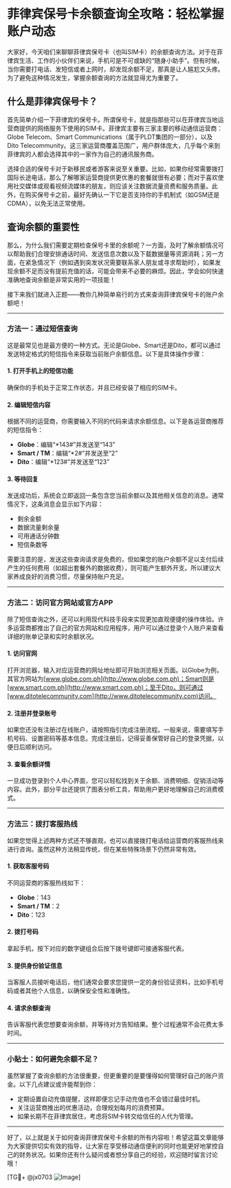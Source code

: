 # 菲律宾保号卡余额查询全攻略：轻松掌握账户动态

大家好，今天咱们来聊聊菲律宾保号卡（也叫SIM卡）的余额查询方法。对于在菲律宾生活、工作的小伙伴们来说，手机可是不可或缺的“随身小助手”。但有时候，当你需要打电话、发短信或者上网时，却发现余额不足，那真是让人尴尬又头疼。为了避免这种情况发生，掌握余额查询的方法就显得尤为重要了。

## 什么是菲律宾保号卡？

首先简单介绍一下菲律宾的保号卡。所谓保号卡，就是指那些可以在菲律宾当地运营商提供的网络服务下使用的SIM卡。菲律宾主要有三家主要的移动通信运营商：Globe Telecom、Smart Communications（属于PLDT集团的一部分），以及Dito Telecommunity。这三家运营商覆盖范围广，用户群体庞大，几乎每个来到菲律宾的人都会选择其中的一家作为自己的通讯服务商。

选择合适的保号卡对于新移民或者游客来说至关重要。比如，如果你经常需要拨打国际长途电话，那么了解哪家运营商提供更优惠的套餐就很有必要；而对于喜欢使用社交媒体或观看视频流媒体的朋友，则应该关注数据流量资费和服务质量。此外，在购买保号卡之前，最好先确认一下它是否支持你的手机制式（如GSM还是CDMA），以免无法正常使用。

## 查询余额的重要性

那么，为什么我们需要定期检查保号卡里的余额呢？一方面，及时了解余额情况可以帮助我们合理安排通话时间、发送信息次数以及下载数据量等资源消耗；另一方面，在紧急情况下（例如遇到突发状况需要联系家人朋友或寻求帮助时），如果发现余额不足而没有提前充值的话，可能会带来不必要的麻烦。因此，学会如何快速准确地查询余额是非常实用的一项技能！

接下来我们就进入正题——教你几种简单易行的方式来查询菲律宾保号卡的账户余额吧！

---

### 方法一：通过短信查询

这是最常见也是最方便的一种方式。无论是Globe、Smart还是Dito，都可以通过发送特定格式的短信指令来获取当前账户余额信息。以下是具体操作步骤：

#### 1. 打开手机上的短信功能
确保你的手机处于正常工作状态，并且已经安装了相应的SIM卡。

#### 2. 编辑短信内容
根据不同的运营商，你需要输入不同的代码来请求余额信息。以下是各运营商推荐的短信指令：
- **Globe**：编辑“*143#”并发送至“143”
- **Smart / TM**：编辑“*2#”并发送至“2”
- **Dito**：编辑“*123#”并发送至“123”

#### 3. 等待回复
发送成功后，系统会立即返回一条包含您当前余额以及其他相关信息的消息。通常情况下，这条消息会显示如下内容：
- 剩余金额
- 数据流量剩余量
- 可用通话分钟数
- 短信条数等

需要注意的是，发送这些查询请求是免费的，但如果您的账户余额不足以支付后续产生的任何费用（如超出套餐外的数据收费），则可能产生额外开支。所以建议大家养成良好的消费习惯，尽量保持账户充足。

---

### 方法二：访问官方网站或官方APP

除了短信查询之外，还可以利用现代科技手段来实现更加直观便捷的操作体验。许多运营商都推出了自己的官方网站和应用程序，用户可以通过登录个人账户来查看详细的账单记录和实时余额状况。

#### 1. 访问官网
打开浏览器，输入对应运营商的网址地址即可开始浏览相关页面。以Globe为例，其官方网站为[www.globe.com.ph](http://www.globe.com.ph)；Smart则是[www.smart.com.ph](http://www.smart.com.ph)；至于Dito，则可通过[www.ditotelecommunity.com](http://www.ditotelecommunity.com)访问。

#### 2. 注册并登录账号
如果您还没有注册过在线账户，请按照指引完成注册流程。一般来说，需要填写手机号码、设置密码等基本信息。完成注册后，记得妥善保管好自己的登录凭据，以便日后顺利访问。

#### 3. 查看余额详情
一旦成功登录到个人中心界面，您可以轻松找到关于余额、消费明细、促销活动等内容。此外，部分平台还提供了图表分析工具，帮助用户更好地理解自己的消费模式。

---

### 方法三：拨打客服热线

如果您觉得上述两种方式还不够直观，也可以直接拨打电话给运营商的客服热线来进行咨询。虽然这种方法稍显传统，但在某些特殊场景下仍然非常有效。

#### 1. 获取客服号码
不同运营商的客服热线如下：
- **Globe**：143
- **Smart / TM**：2
- **Dito**：123

#### 2. 拨打号码
拿起手机，按下对应的数字键组合后按下拨号键即可接通客服代表。

#### 3. 提供身份验证信息
当客服人员接听电话后，他们通常会要求您提供一定的身份验证资料，比如手机号码或者其他个人信息，以确保安全性和准确性。

#### 4. 请求余额查询
告诉客服代表您想要查询余额，并等待对方告知结果。整个过程通常不会花费太多时间。

---

### 小贴士：如何避免余额不足？

虽然掌握了查询余额的方法很重要，但更重要的是要懂得如何管理好自己的账户资金。以下几点建议或许能帮到你：
- 定期设置自动充值提醒，这样即便忘记手动充值也不会错过最佳时机。
- 关注运营商推出的优惠活动，合理规划每月的消费预算。
- 如果长期不在菲律宾居住，考虑将SIM卡转交给信任的人代为管理。

---

好了，以上就是关于如何查询菲律宾保号卡余额的所有内容啦！希望这篇文章能够为大家提供切实有效的指导，让大家在享受移动通信便利的同时也能更好地掌控自己的财务状况。如果你还有什么疑问或者想分享自己的经验，欢迎随时留言讨论哦！

[TG💪+ @jx0703 ![Image](https://github.com/user-attachments/assets/dbca1d08-cadb-493c-b0ec-ad6f7a83f270)]